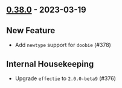 ## [0.38.0](https://github.com/kevin-lee/extras/issues?utf8=%E2%9C%93&q=is%3Aissue+is%3Aclosed+-label%3Ainvalid+milestone%3Amilestone39) - 2023-03-19

## New Feature
* Add `newtype` support for `doobie` (#378)


## Internal Housekeeping
* Upgrade `effectie` to `2.0.0-beta9` (#376)
